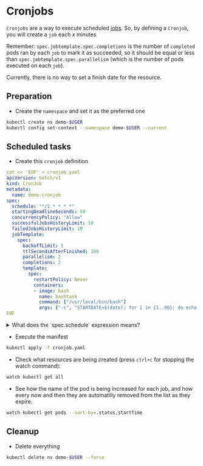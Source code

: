 # Cronjobs

`Cronjobs` are a way to execute scheduled [jobs](../063-jobs/README.md). So, by defining a `Cronjob`, you will create a `job` each *x* minutes

Remember: `spec.jobtemplate.spec.completions` is the number of `completed` pods ran by each `job` to mark it as succeeded, so it should be equal or less than `spec.jobtemplate.spec.parallelism` (which is the number of pods executed on each `job`).

Currently, there is no way to set a finish date for the resource.

## Preparation

* Create the `namespace` and set it as the preferred one

```bash
kubectl create ns demo-$USER
kubectl config set-context --namespace demo-$USER --current
```

## Scheduled tasks

* Create this `cronjob` definition

```yaml
cat << 'EOF' > cronjob.yaml
apiVersion: batch/v1
kind: CronJob
metadata:
  name: demo-cronjob
spec:
  schedule: "*/1 * * * *"
  startingDeadlineSeconds: 59
  concurrencyPolicy: "Allow"
  successfulJobsHistoryLimit: 10
  failedJobsHistoryLimit: 10
  jobTemplate:
    spec:
      backoffLimit: 5
      ttlSecondsAfterFinished: 100
      parallelism: 2
      completions: 2
      template:
        spec:
          restartPolicy: Never
          containers:
          - image: bash
            name: bashtask
            command: ["/usr/local/bin/bash"]
            args: ["-c", "STARTDATE=$(date); for i in {1..90}; do echo \"I started at $STARTDATE ($i)\"; sleep 1; done"]
EOF
```

<details>
<summary>
What does the `spec.schedule` expression means?
</summary>

*Execute a new job each minute (as explained [here](https://www.baeldung.com/cron-expressions)).*
</details>

* Execute the manifest

```bash
kubectl apply -f cronjob.yaml
```

* Check what resources are being created (press `ctrl+c` for stopping the watch command):

```bash
watch kubectl get all
```

* See how the name of the pod is being increased for each job, and how every now and then they are automatilly removed from the list as they expire.

```bash
watch kubectl get pods --sort-by=.status.startTime 
```

## Cleanup

* Delete everything

```bash
kubectl delete ns demo-$USER --force
```
